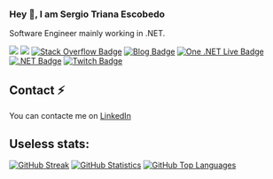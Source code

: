 ### Hey 👋, I am Sergio Triana Escobedo

Software Engineer mainly working in .NET.

[![](https://img.shields.io/badge/-@stescobedo92-%23181717?style=flat-square&logo=github)](https://github.com/stescobedo92)
[![](https://img.shields.io/badge/-Sergio%20Triana%20Escobedo-blue?logo=linkedin&style=flat-square&logoColor=white)](https://www.linkedin.com/in/sergio-triana-escobedo-81a452b9)
[![Stack Overflow Badge](https://img.shields.io/badge/-Sergio%20Triana%20Escobedo-black?style=flat&logo=Stack%20Overflow&logoColor=orange&link=https://stackoverflow.com/users/10401911/sergio-triana-escobedo)](https://stackoverflow.com/users/2410379/david-pine)
[![Blog Badge](https://img.shields.io/badge/-Blog%20RSS-darkred?style=flat&logo=rss&logoColor=yellow&link=https://davidpine.net/index.xml)](https://davidpine.net/index.xml)
[![One .NET Live Badge](https://img.shields.io/badge/-On%20.NET%20Live-7014e8?style=flat&logo=youtube&logoColor=red&link=https://dotnet.microsoft.com/live/on-dotnet-live)](https://dotnet.microsoft.com/live/on-dotnet-live)
[![.NET Badge](https://img.shields.io/badge/-.NET-512BD4?style=flat&logo=c%20sharp&logoColor=white&link=https://dot.net)](https://dot.net)
[![Twitch Badge](https://img.shields.io/badge/-Visual%20Studio-9146ff?style=flat&logo=twitch&logoColor=white&link=https://www.twitch.tv/visualstudio)](https://www.twitch.tv/visualstudio)

## Contact ⚡

You can contacte me on [LinkedIn](https://www.linkedin.com/in/sergio-triana-escobedo-81a452b9)

## Useless stats:

[![GitHub Streak](https://github-readme-streak-stats.herokuapp.com/?user=stescobedo92&theme=dark&hide_border=true)](https://davidpine.net)
[![GitHub Statistics](https://github-readme-stats.vercel.app/api?username=stescobedo92&show_icons=true&theme=dark&hide_border=true&count_private=true)](https://twitter.com/davidpine7)
[![GitHub Top Languages](https://github-readme-stats.vercel.app/api/top-langs/?username=stescobedo92&theme=dark&hide_border=true&layout=compact&hide=html,javascript,CSS,PowerShell&langs_count=9)](https://davidpine.net)
